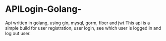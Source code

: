 # APILogin-Golang-
Api written in golang, using gin, mysql, gorm, fiber and jwt This api is a simple build for user registration, user login, see which user is logged in and log out user.
